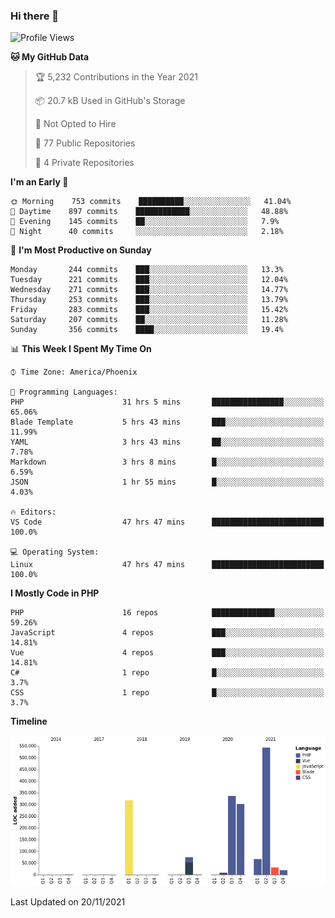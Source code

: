 ### Hi there 👋

<!--START_SECTION:waka-->
![Profile Views](http://img.shields.io/badge/Profile%20Views-0-blue)

**🐱 My GitHub Data** 

> 🏆 5,232 Contributions in the Year 2021
 > 
> 📦 20.7 kB Used in GitHub's Storage 
 > 
> 🚫 Not Opted to Hire
 > 
> 📜 77 Public Repositories 
 > 
> 🔑 4 Private Repositories  
 > 
**I'm an Early 🐤** 

```text
🌞 Morning    753 commits    ██████████░░░░░░░░░░░░░░░   41.04% 
🌆 Daytime    897 commits    ████████████░░░░░░░░░░░░░   48.88% 
🌃 Evening    145 commits    ██░░░░░░░░░░░░░░░░░░░░░░░   7.9% 
🌙 Night      40 commits     ░░░░░░░░░░░░░░░░░░░░░░░░░   2.18%

```
📅 **I'm Most Productive on Sunday** 

```text
Monday       244 commits    ███░░░░░░░░░░░░░░░░░░░░░░   13.3% 
Tuesday      221 commits    ███░░░░░░░░░░░░░░░░░░░░░░   12.04% 
Wednesday    271 commits    ███░░░░░░░░░░░░░░░░░░░░░░   14.77% 
Thursday     253 commits    ███░░░░░░░░░░░░░░░░░░░░░░   13.79% 
Friday       283 commits    ███░░░░░░░░░░░░░░░░░░░░░░   15.42% 
Saturday     207 commits    ██░░░░░░░░░░░░░░░░░░░░░░░   11.28% 
Sunday       356 commits    ████░░░░░░░░░░░░░░░░░░░░░   19.4%

```


📊 **This Week I Spent My Time On** 

```text
⌚︎ Time Zone: America/Phoenix

💬 Programming Languages: 
PHP                      31 hrs 5 mins       ████████████████░░░░░░░░░   65.06% 
Blade Template           5 hrs 43 mins       ███░░░░░░░░░░░░░░░░░░░░░░   11.99% 
YAML                     3 hrs 43 mins       ██░░░░░░░░░░░░░░░░░░░░░░░   7.78% 
Markdown                 3 hrs 8 mins        █░░░░░░░░░░░░░░░░░░░░░░░░   6.59% 
JSON                     1 hr 55 mins        █░░░░░░░░░░░░░░░░░░░░░░░░   4.03%

🔥 Editors: 
VS Code                  47 hrs 47 mins      █████████████████████████   100.0%

💻 Operating System: 
Linux                    47 hrs 47 mins      █████████████████████████   100.0%

```

**I Mostly Code in PHP** 

```text
PHP                      16 repos            ██████████████░░░░░░░░░░░   59.26% 
JavaScript               4 repos             ███░░░░░░░░░░░░░░░░░░░░░░   14.81% 
Vue                      4 repos             ███░░░░░░░░░░░░░░░░░░░░░░   14.81% 
C#                       1 repo              █░░░░░░░░░░░░░░░░░░░░░░░░   3.7% 
CSS                      1 repo              █░░░░░░░░░░░░░░░░░░░░░░░░   3.7%

```


**Timeline**

![Chart not found](https://raw.githubusercontent.com/mikebronner/mikebronner/master/charts/bar_graph.png) 


 Last Updated on 20/11/2021
<!--END_SECTION:waka-->

<!--
**mikebronner/mikebronner** is a ✨ _special_ ✨ repository because its `README.md` (this file) appears on your GitHub profile.

Here are some ideas to get you started:

- 🔭 I’m currently working on ...
- 🌱 I’m currently learning ...
- 👯 I’m looking to collaborate on ...
- 🤔 I’m looking for help with ...
- 💬 Ask me about ...
- 📫 How to reach me: ...
- 😄 Pronouns: ...
- ⚡ Fun fact: ...
-->
